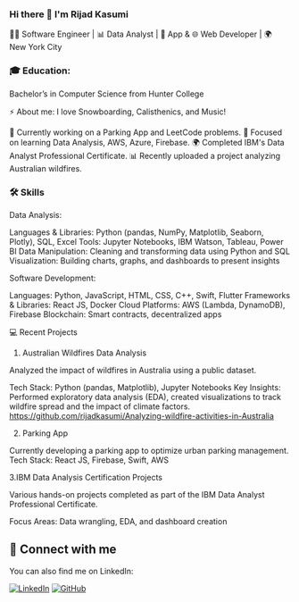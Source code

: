 ### Hi there 👋 I'm Rijad Kasumi
👨‍💻 Software Engineer | 📊 Data Analyst | 📱 App & 🌐 Web Developer | 🌍 New York City

### 🎓 Education: 
Bachelor’s in Computer Science from Hunter College

⚡ About me: 
I love Snowboarding, Calisthenics, and Music!

🔭 Currently working on a Parking App and LeetCode problems.
🌱 Focused on learning Data Analysis, AWS, Azure, Firebase.
🌍 Completed IBM's Data Analyst Professional Certificate.
📊 Recently uploaded a project analyzing Australian wildfires.


### 🛠 Skills
Data Analysis:

Languages & Libraries: Python (pandas, NumPy, Matplotlib, Seaborn, Plotly), SQL, Excel
Tools: Jupyter Notebooks, IBM Watson, Tableau, Power BI
Data Manipulation: Cleaning and transforming data using Python and SQL
Visualization: Building charts, graphs, and dashboards to present insights

Software Development:

Languages: Python, JavaScript, HTML, CSS, C++, Swift, Flutter
Frameworks & Libraries: React JS, Docker
Cloud Platforms: AWS (Lambda, DynamoDB), Firebase
Blockchain: Smart contracts, decentralized apps

💻 Recent Projects
1. Australian Wildfires Data Analysis

Analyzed the impact of wildfires in Australia using a public dataset.

Tech Stack: Python (pandas, Matplotlib), Jupyter Notebooks
Key Insights: Performed exploratory data analysis (EDA), created visualizations to track wildfire spread and the impact of climate factors.
https://github.com/rijadkasumi/Analyzing-wildfire-activities-in-Australia

2. Parking App

Currently developing a parking app to optimize urban parking management.
Tech Stack: React JS, Firebase, Swift, AWS

3.IBM Data Analysis Certification Projects

Various hands-on projects completed as part of the IBM Data Analyst Professional Certificate.

Focus Areas: Data wrangling, EDA, and dashboard creation


## 🤝 Connect with me

You can also find me on LinkedIn:

[![LinkedIn](https://img.shields.io/badge/-LinkedIn-0077B5?style=for-the-badge&logo=linkedin&logoColor=white)](https://www.linkedin.com/in/rijadkasumi/)
[![GitHub](https://img.shields.io/badge/-GitHub-000?style=for-the-badge&logo=GitHub)](https://github.com/rijadkasumi)

